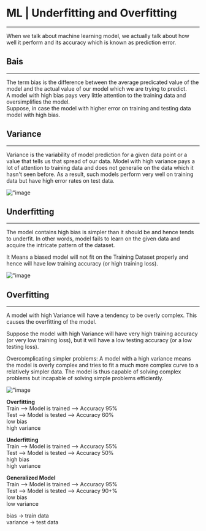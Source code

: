 # ML | Underfitting and Overfitting
---

When we talk about machine learning model, we actually talk about how well it perform and its accuracy which is known as prediction error.


## Bais
---
The term bias is the difference between the average predicated value of the model and the actual value of our model which we are trying to predict. \
A model with high bias pays very little attention to the training data and oversimplifies the model.\
Suppose, in case the model with higher error on training and testing data model with high bias.


## Variance
---
Variance is the variability of model prediction for a given data point or a value that tells us that spread of our data. Model with high variance pays a lot of attention to training data and does not generalie on the data which it hasn't seen before. As a result, such models perform very well on training data but have high error rates on test data.

!["image](image6.png)

## Underfitting
---
The model contains high bias is simpler than it should be and hence tends to underfit. In other words, model fails to learn on the given data and acquire the intricate pattern of the dataset.

It Means a biased model will not fit on the Training Dataset properly and hence will have low training accuracy (or high training loss).

!["image](image2.png)

## Overfitting 
---
A model with high Variance will have a tendency to be overly complex. This causes the overfitting of the model.

Suppose the model with high Variance will have very high training accuracy (or very low training loss), but it will have a low testing accuracy (or a low testing loss). 

Overcomplicating simpler problems: A model with a high variance means the model is overly complex and tries to fit a much more complex curve to a relatively simpler data. The model is thus capable of solving complex problems but incapable of solving simple problems efficiently.

!["image](image5.png)



**Overfitting** \
Train -->  Model is trained --> Accuracy 95% \
Test --> Model is tested --> Accuracy 60% \
low bias\
high variance

**Underfitting** \
Train -->  Model is trained --> Accuracy 55% \
Test --> Model is tested --> Accuracy 50% \
high bias\
high variance

**Generalized Model** \
Train -->  Model is trained --> Accuracy 95% \
Test --> Model is tested --> Accuracy 90+% \
low bias\
low variance


bias -> train data \
variance -> test data

